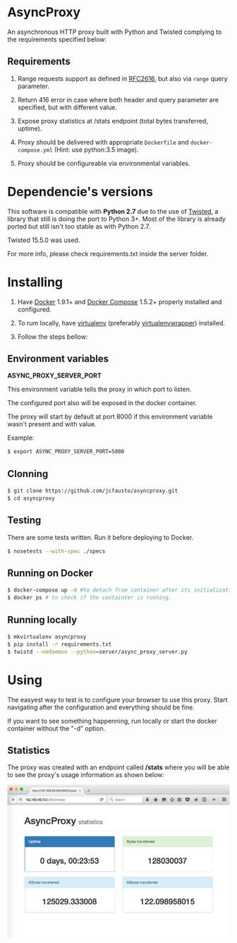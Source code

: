 # AsyncProxy

An asynchronous HTTP proxy built with Python and Twisted complying to the requirements specified below:

## Requirements

1. Range requests support as defined in [RFC2616](https://www.ietf.org/rfc/rfc2616.txt), but also via `range` query parameter.

2. Return 416 error in case where both header and query parameter are specified, but with different value.

3. Expose proxy statistics at /stats endpoint (total bytes transferred, uptime).

4. Proxy should be delivered with appropriate `Dockerfile` and `docker-compose.yml` (Hint: use python:3.5 image).

5. Proxy should be configureable via environmental variables.
 
# Dependencie's versions

This software is compatible with **Python 2.7** due to the use of [Twisted](https://twistedmatrix.com/trac/), a library that still is doing the port to Python 3+. Most of the library is already ported but still isn't too stable as with Python 2.7.

Twisted 15.5.0 was used.

For more info, please check requirements.txt inside the server folder.

# Installing

1. Have [Docker](https://www.docker.com/) 1.9.1+ and [Docker Compose](https://docs.docker.com/compose/) 1.5.2+ properly installed and configured.

2. To rum locally, have [virtualenv](https://virtualenv.readthedocs.org/en/latest/) (preferably [virtualenvwrapper](https://virtualenvwrapper.readthedocs.org/en/latest/)) installed.

3. Follow the steps bellow:

## Environment variables

**ASYNC_PROXY_SERVER_PORT**

This environment variable tells the proxy in which port to listen.

The configured port also will be exposed in the docker container.

The proxy will start by default at port 8000 if this environment variable wasn't present and with value.

Example:

```bash
$ export ASYNC_PROXY_SERVER_PORT=5000
```
## Clonning

```bash
$ git clone https://github.com/jcfausto/asyncproxy.git
$ cd asyncproxy
```
## Testing

There are some tests written. Run it before deploying to Docker.

```bash
$ nosetests --with-spec ./specs
````

## Running on Docker
```bash
$ docker-compose up -d #to detach from container after its initialization
$ docker ps # to check if the containter is running. 
```
## Running locally
```bash
$ mkvirtualenv asyncproxy
$ pip install -r requirements.txt
$ twistd --nodaemon --python=server/async_proxy_server.py
```

# Using

The easyest way to test is to configure your browser to use this proxy. Start navigating after the configuration and everything should be fine.

If you want to see something happenning, run locally or start the docker container without the "-d" option. 

## Statistics

The proxy was created with an endpoint called **/stats** where you will be able to see the proxy's usage information as shown below:

![Alt text](async-proxy-stats-endpoint.png "Proxy Statistics")
